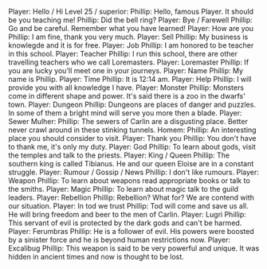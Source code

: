 Player: Hello / Hi
Level 25 / superior: Phillip: Hello, famous Player. It should be you teaching me!
Phillip: Did the bell ring?
Player: Bye / Farewell
Phillip: Go and be careful. Remember what you have learned!
Player: How are you
Phillip: I am fine, thank you very much.
Player: Sell
Phillip: My business is knowlegde and it is for free.
Player: Job
Phillip: I am honored to be teacher in this school.
Player: Teacher
Phillip: I run this school, there are other travelling teachers who we call Loremasters.
Player: Loremaster
Phillip: If you are lucky you'll meet one in your journeys.
Player: Name
Phillip: My name is Phillip.
Player: Time
Phillip: It is 12:14 am.
Player: Help
Phillip: I will provide you with all knowledge I have.
Player: Monster
Phillip: Monsters come in different shape and power. It's said there is a zoo in the dwarfs' town.
Player: Dungeon
Phillip: Dungeons are places of danger and puzzles. In some of them a bright mind will serve you more then a blade.
Player: Sewer
Mulher: Phillip: The sewers of Carlin are a disgusting place. Better never crawl around in these stinking tunnels.
Homem: Phillip: An interesting place you should consider to visit.
Player: Thank you
Phillip: You don't have to thank me, it's only my duty.
Player: God
Phillip: To learn about gods, visit the temples and talk to the priests.
Player: King / Queen
Phillip: The southern king is called Tibianus. He and our queen Eloise are in a constant struggle.
Player: Rumour / Gossip / News
Phillip: I don't like rumours.
Player: Weapon
Phillip: To learn about weapons read appropriate books or talk to the smiths.
Player: Magic
Phillip: To learn about magic talk to the guild leaders.
Player: Rebellion
Phillip: Rebellion? What for? We are contend with our situation.
Player: In tod we trust
Phillip: Tod will come and save us all. He will bring freedom and beer to the men of Carlin.
Player: Lugri
Phillip: This servant of evil is protected by the dark gods and can't be harmed.
Player: Ferumbras
Phillip: He is a follower of evil. His powers were boosted by a sinister force and he is beyond human restrictions now.
Player: Excalibug
Phillip: This weapon is said to be very powerful and unique. It was hidden in ancient times and now is thought to be lost.